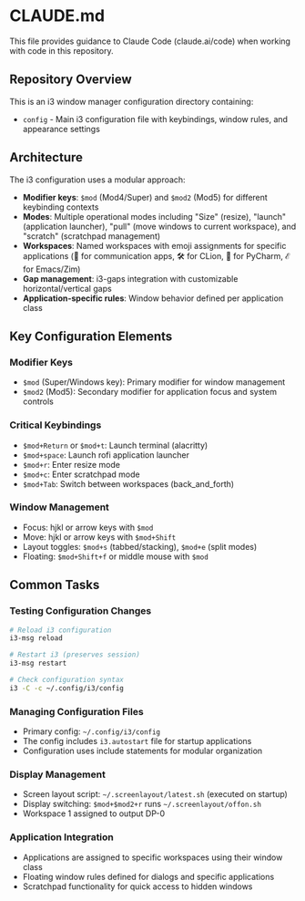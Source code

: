# CLAUDE.md

This file provides guidance to Claude Code (claude.ai/code) when working with code in this repository.

## Repository Overview

This is an i3 window manager configuration directory containing:

- `config` - Main i3 configuration file with keybindings, window rules, and appearance settings

## Architecture

The i3 configuration uses a modular approach:

- **Modifier keys**: `$mod` (Mod4/Super) and `$mod2` (Mod5) for different keybinding contexts
- **Modes**: Multiple operational modes including "Size" (resize), "launch" (application launcher), "pull" (move windows to current workspace), and "scratch" (scratchpad management)
- **Workspaces**: Named workspaces with emoji assignments for specific applications (📡 for communication apps, 🛠️ for CLion, 🐍 for PyCharm, ℰ for Emacs/Zim)
- **Gap management**: i3-gaps integration with customizable horizontal/vertical gaps
- **Application-specific rules**: Window behavior defined per application class

## Key Configuration Elements

### Modifier Keys
- `$mod` (Super/Windows key): Primary modifier for window management
- `$mod2` (Mod5): Secondary modifier for application focus and system controls

### Critical Keybindings
- `$mod+Return` or `$mod+t`: Launch terminal (alacritty)
- `$mod+space`: Launch rofi application launcher
- `$mod+r`: Enter resize mode
- `$mod+c`: Enter scratchpad mode
- `$mod+Tab`: Switch between workspaces (back_and_forth)

### Window Management
- Focus: hjkl or arrow keys with `$mod`
- Move: hjkl or arrow keys with `$mod+Shift`
- Layout toggles: `$mod+s` (tabbed/stacking), `$mod+e` (split modes)
- Floating: `$mod+Shift+f` or middle mouse with `$mod`

## Common Tasks

### Testing Configuration Changes
```bash
# Reload i3 configuration
i3-msg reload

# Restart i3 (preserves session)  
i3-msg restart

# Check configuration syntax
i3 -C -c ~/.config/i3/config
```

### Managing Configuration Files
- Primary config: `~/.config/i3/config`
- The config includes `i3.autostart` file for startup applications
- Configuration uses include statements for modular organization

### Display Management
- Screen layout script: `~/.screenlayout/latest.sh` (executed on startup)
- Display switching: `$mod+$mod2+r` runs `~/.screenlayout/offon.sh`
- Workspace 1 assigned to output DP-0

### Application Integration
- Applications are assigned to specific workspaces using their window class
- Floating window rules defined for dialogs and specific applications
- Scratchpad functionality for quick access to hidden windows